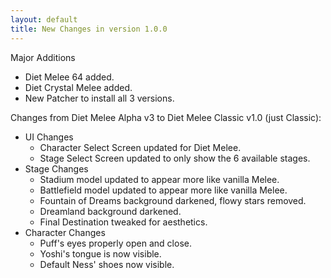 ```yaml
---
layout: default
title: New Changes in version 1.0.0
---
```


Major Additions
- Diet Melee 64 added.
- Diet Crystal Melee added.
- New Patcher to install all 3 versions.

Changes from Diet Melee Alpha v3 to Diet Melee Classic v1.0 (just Classic):
- UI Changes
    - Character Select Screen updated for Diet Melee.
    - Stage Select Screen updated to only show the 6 available stages.
- Stage Changes
    - Stadium model updated to appear more like vanilla Melee.
    - Battlefield model updated to appear more like vanilla Melee.
    - Fountain of Dreams background darkened, flowy stars removed.
    - Dreamland background darkened.
    - Final Destination tweaked for aesthetics.
- Character Changes
    - Puff's eyes properly open and close.
    - Yoshi's tongue is now visible.
    - Default Ness' shoes now visible.
